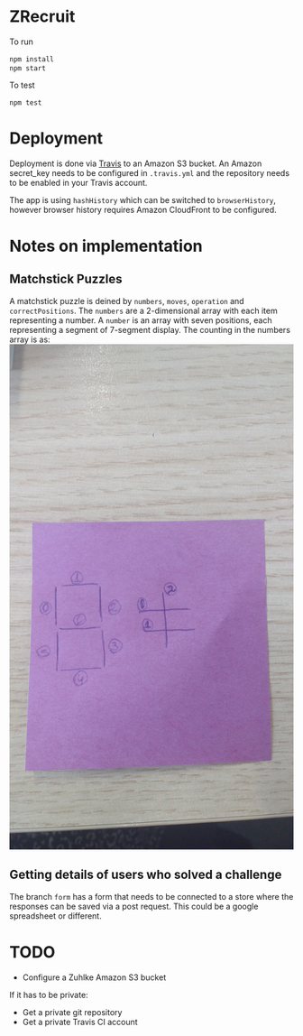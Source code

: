 # ZRecruit

To run

```
npm install
npm start
```

To test

```
npm test
```


# Deployment
Deployment is done via [Travis](https://travis-ci.org/) to an Amazon S3 bucket.
An Amazon secret_key needs to be configured in `.travis.yml` and the repository needs to be enabled in your Travis account.

The app is using `hashHistory` which can be switched to `browserHistory`, however browser history requires Amazon CloudFront to be configured.


# Notes on implementation

## Matchstick Puzzles
A matchstick puzzle is deined by `numbers`, `moves`, `operation` and `correctPositions`.
The `numbers` are a 2-dimensional array with each item representing a number.
A `number` is an array with seven positions, each representing a segment of 7-segment display.
The counting in the numbers array is as:
![7-segment display counting](/docs/7-segment-digit.jpg?raw=true "7-segment display counting")

## Getting details of users who solved a challenge
The branch `form` has a form that needs to be connected to a store where the responses can be saved via a post request. This could be a google spreadsheet or different.

# TODO
- Configure a Zuhlke Amazon S3 bucket

If it has to be private:
- Get a private git repository
- Get a private Travis CI account
